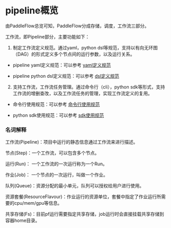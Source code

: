 # pipeline概览

由PaddleFlow总览可知，PaddleFlow分成存储，调度，工作流三部分。

工作流，即Pipeline部分，主要功能如下：

1. 制定工作流定义规范。通过yaml，python dsl等规范，支持以有向无环图（DAG）的形式定义多个节点间的运行参数，以及运行关系。

- pipeline yaml定义规范：可以参考 [yaml定义规范]

- pipeline python dsl定义规范：可以参考 [dsl定义规范]

2. 支持工作流，工作流任务管理。通过命令行（cli），python sdk等形式，支持工作流的增删查改，以及工作流任务的管理，实现工作流定义的复用。

- 命令行使用规范：可以参考 [命令行使用规范]

- python sdk使用规范：可以参考 [sdk使用规范]


### 名词解释

工作流(Pipeline)：项目中运行的静态信息通过工作流来进行描述。

节点(Step)：一个工作流，可以包含多个节点。

运行(Run)： 一个工作流的一次运行称为一个Run。

作业(Job)： 一个节点的一次运行，叫做一个作业。

队列(Queue)：资源分配的最小单元，队列可以授权给用户进行使用。

资源套餐(ResourceFlavour)：作业运行的资源单位，套餐中指定了作业运行所需要的cpu/mem/gpu等信息。

共享存储(Fs)：目前pf运行需要指定共享存储，job运行时会直接挂载共享存储到容器home目录。


[yaml定义规范]: https://github.com/Mo-Xianyuan/PaddleFlow/tree/docs/docs/zh_cn/reference/pipeline/yaml%20definition
[dsl定义规范]: https://github.com/Mo-Xianyuan/PaddleFlow/tree/docs/docs/zh_cn/reference/pipeline/yaml%20definition
[命令行使用规范]: https://github.com/Mo-Xianyuan/PaddleFlow/blob/docs/docs/zh_cn/reference/client_command_reference.md
[sdk使用规范]: https://github.com/Mo-Xianyuan/PaddleFlow/blob/docs/docs/zh_cn/reference/sdk_reference.md